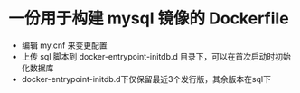 # 一份用于构建 mysql 镜像的 Dockerfile

- 编辑 my.cnf 来变更配置 
- 上传 sql 脚本到 docker-entrypoint-initdb.d 目录下，可以在首次启动时初始化数据库
- docker-entrypoint-initdb.d下仅保留最近3个发行版，其余版本在sql下